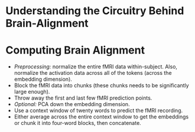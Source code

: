 # Understanding the Circuitry Behind Brain-Alignment



# Computing Brain Alignment
- *Preprocessing:* normalize the entire fMRI data within-subject. Also, normalize the activation data
across all of the tokens (across the embedding dimension).
- Block the fMRI data into chunks (these chunks needs to be significantly large enough).
- Throw away the first and last few fMRI prediction points. 
- *Optional:* PCA down the embedding dimension.
- Use a context window of twenty words to predict the fMRI recording.
- Either average across the entire context window to get the embeddings or chunk it into four-word blocks, then concatenate.





